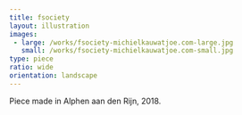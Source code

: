 ```yaml
---
title: fsociety
layout: illustration
images:
 - large: /works/fsociety-michielkauwatjoe.com-large.jpg
   small: /works/fsociety-michielkauwatjoe.com-small.jpg
type: piece
ratio: wide
orientation: landscape
---
```


Piece made in Alphen aan den Rijn, 2018.
